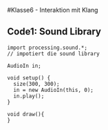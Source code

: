 #Klasse6 - Interaktion mit Klang

## Code1: Sound Library

```
import processing.sound.*; 
// impotiert die sound library

AudioIn in; 

void setup() {
  size(300, 300);
  in = new AudioIn(this, 0);
  in.play();
}      

void draw(){
}
```
